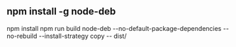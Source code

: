 npm install -g node-deb
----
npm install
npm run build
node-deb --no-default-package-dependencies --no-rebuild --install-strategy copy -- dist/
